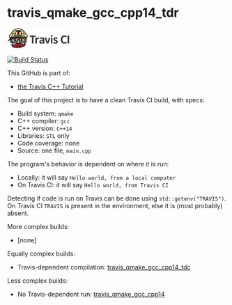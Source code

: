 # travis_qmake_gcc_cpp14_tdr

[![Travis CI logo](TravisCI.png)](https://travis-ci.org)

[![Build Status](https://travis-ci.org/richelbilderbeek/travis_qmake_gcc_cpp14_tdr.svg?branch=master)](https://travis-ci.org/richelbilderbeek/travis_qmake_gcc_cpp14_tdr)

This GitHub is part of:

 * [the Travis C++ Tutorial](https://github.com/richelbilderbeek/travis_cpp_tutorial)
 
The goal of this project is to have a clean Travis CI build, with specs:

 * Build system: `qmake`
 * C++ compiler: `gcc`
 * C++ version: `C++14`
 * Libraries: `STL` only
 * Code coverage: none
 * Source: one file, `main.cpp`

The program's behavior is dependent on where it is run:

 * Locally: it will say `Hello world, from a local computer`
 * On Travis CI: it will say `Hello world, from Travis CI`

Detecting if code is run on Travis can be done using `std::getenv("TRAVIS")`. On Travis CI `TRAVIS` is present in the environment,
else it is (most probably) absent.

More complex builds:
 * [none]

Equally complex builds:
 * Travis-dependent compilation: [travis_qmake_gcc_cpp14_tdc](https://www.github.com/richelbilderbeek/travis_qmake_gcc_cpp14_tdc)

Less complex builds:
 * No Travis-dependent run: [travis_qmake_gcc_cpp14](https://www.github.com/richelbilderbeek/travis_qmake_gcc_cpp14)
